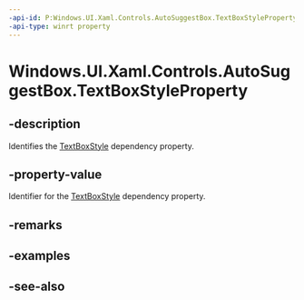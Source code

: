 ```yaml
---
-api-id: P:Windows.UI.Xaml.Controls.AutoSuggestBox.TextBoxStyleProperty
-api-type: winrt property
---
```


<!-- Property syntax
public Windows.UI.Xaml.DependencyProperty TextBoxStyleProperty { get; }
-->

# Windows.UI.Xaml.Controls.AutoSuggestBox.TextBoxStyleProperty

## -description
Identifies the [TextBoxStyle](autosuggestbox_textboxstyle.md) dependency property.



## -property-value
Identifier for the [TextBoxStyle](autosuggestbox_textboxstyle.md) dependency property.

## -remarks

## -examples

## -see-also
